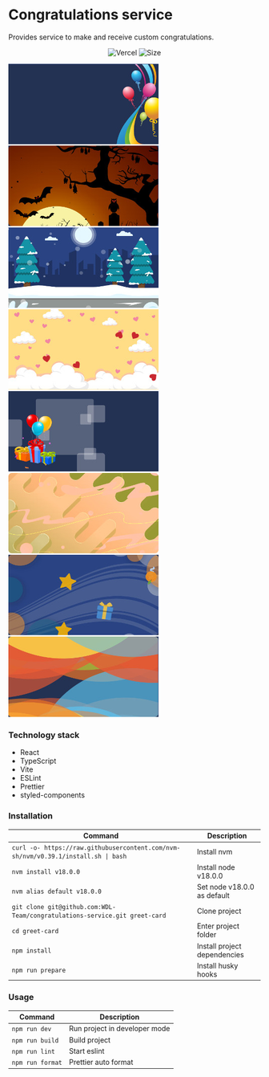 # Congratulations service

Provides service to make and receive custom congratulations.

<div align="center">

![Vercel](https://therealsujitk-vercel-badge.vercel.app/?app=vercel.com/wdl-team/greet-card)
![Size](https://4.vercel.app/github/size/WDL-Team/greet-card)

</div>

![balloons](./public/assets/thumb/dark/balloons.jpg)
![haunted](./public/assets/thumb/dark/haunted.jpg)
![snow](./public/assets/thumb/dark/snow.jpg)
![lovely](./public/assets/thumb/light/lovely.jpg)
![gifts](./public/assets/thumb/dark/gifts.jpg)
![inky](./public/assets/thumb/light/inky.jpg)
![mix](./public/assets/thumb/dark/mix.jpg)
![bubbles](./public/assets/thumb/light/bubbles.jpg)

### Technology stack
+ React
+ TypeScript
+ Vite
+ ESLint
+ Prettier
+ styled-components

### Installation
| Command | Description |
| --- | --- |
| `curl -o- https://raw.githubusercontent.com/nvm-sh/nvm/v0.39.1/install.sh \| bash` | Install nvm |
| `nvm install v18.0.0` | Install node v18.0.0 |
| `nvm alias default v18.0.0` | Set node v18.0.0 as default |
| `git clone git@github.com:WDL-Team/congratulations-service.git greet-card` | Clone project |
| `cd greet-card` | Enter project folder |
| `npm install` | Install project dependencies |
| `npm run prepare` | Install husky hooks |

### Usage
| Command | Description |
| --- | --- |
| `npm run dev` | Run project in developer mode |
| `npm run build` | Build project |
| `npm run lint` | Start eslint |
| `npm run format` | Prettier auto format |
